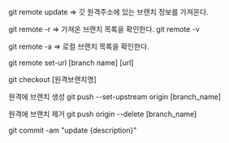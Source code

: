 git remote update => 깃 원격주소에 있는 브랜치 정보를 가져온다.

git remote -r => 가져온 브랜치 목록을 확인한다.
git remote -v

git remote -a => 로컬 브랜치 목록을 확인한다.

git remote set-url [branch name] [url]

git checkout [원격브랜치명]


원격에 브랜치 생성
git push --set-upstream origin [branch_name]

원격에 브랜치 제거
git push origin --delete [branch_name]


git commit -am "update {description}"